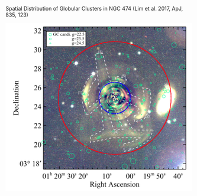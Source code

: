 Spatial Distribution of Globular Clusters in NGC 474 (Lim et al. 2017, ApJ, 835, 123)


<img src="n474.png" width="600">





